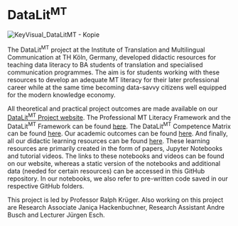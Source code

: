 # DataLit<sup>MT</sup>

![KeyVisual_DataLitMT - Kopie](https://user-images.githubusercontent.com/77116913/197732814-066252b7-1c83-498f-8c6b-36037227cc3b.jpg)

The DataLit<sup>MT</sup> project at the Institute of Translation and Multilingual Communication at TH Köln, Germany, developed didactic resources for teaching data literacy to BA students of translation and specialised communication programmes. The aim is for students working with these resources to develop an adequate MT literacy for their later professional career while at the same time becoming data-savvy citizens well equipped for the modern knowledge economy.

All theoretical and practical project outcomes are made available on our [DataLit<sup>MT</sup> Project website](https://itmk.github.io/The-DataLitMT-Project/). The Professional MT Literacy Framework and the DataLit<sup>MT</sup> Framework can be found [here](https://itmk.github.io/The-DataLitMT-Project/framework/). The DataLit<sup>MT</sup> Competence Matrix can be found [here](https://itmk.github.io/The-DataLitMT-Project/matrix/). Our academic outcomes can be found [here](https://itmk.github.io/The-DataLitMT-Project/outcomes/). And finally, all our didactic learning resources can be found [here](https://itmk.github.io/The-DataLitMT-Project/resources/). These learning resources are primarily created in the form of papers, Jupyter Notebooks and tutorial videos. The links to these notebooks and videos can be found on our website, whereas a static version of the notebooks and additional data (needed for certain resources) can be accessed in this GitHub repository. In our notebooks, we also refer to pre-written code saved in our respective GitHub folders.

This project is led by Professor Ralph Krüger. Also working on this project are Research Associate Janiça Hackenbuchner, Research Assistant Andre Busch and Lecturer Jürgen Esch.
